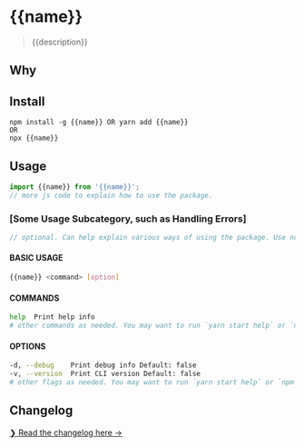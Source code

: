 # {{name}}

> {{description}}

## Why

<!-- optional section to explain rationale of the project and main advantages it offers. Delete if not needed. -->

## Install

```
npm install -g {{name}} OR yarn add {{name}}
OR
npx {{name}}
```

## Usage
```js
import {{name}} from '{{name}}';
// more js code to explain how to use the package.
```

### [Some Usage Subcategory, such as Handling Errors]
```js
// optional. Can help explain various ways of using the package. Use none or as many as you need.
```

#### BASIC USAGE

```sh
{{name}} <command> [option]
```

#### COMMANDS

```sh
help  Print help info
# other commands as needed. You may want to run `yarn start help` or `npm start help` and copy and paste the output.
```

#### OPTIONS

```sh
-d, --debug    Print debug info Default: false
-v, --version  Print CLI version Default: false
# other flags as needed. You may want to run `yarn start help` or `npm start help` and copy and paste the output.
```

## Changelog

[❯ Read the changelog here →](changelog.md)
